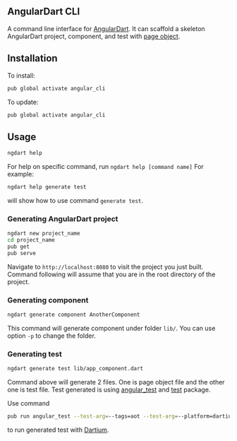 ## AngularDart CLI

A command line interface for [AngularDart][webdev_angular].
It can scaffold a skeleton AngularDart project, component, and test with
[page object][page_object].

## Installation

To install:

```bash
pub global activate angular_cli
```

To update:

```bash
pub global activate angular_cli
```

## Usage

```bash
ngdart help
```

For help on specific command, run `ngdart help [command name]`
For example:

```bash
ngdart help generate test
```

will show how to use command `generate test`.

### Generating AngularDart project

```bash
ngdart new project_name
cd project_name
pub get
pub serve
```

Navigate to `http://localhost:8080` to visit the project you just built.
Command following will assume that you are in the root directory of
the project.

### Generating component

```bash
ngdart generate component AnotherComponent
```
This command will generate component under folder `lib/`.
You can use option `-p` to change the folder.


### Generating test

```bash
ngdart generate test lib/app_component.dart
```

Command above will generate 2 files. One is page object file
and the other one is test file.
Test generated is using [angular_test][pub_angular_test]
and [test][pub_test] package.

Use command

```bash
pub run angular_test --test-arg=--tags=aot --test-arg=--platform=dartium  --test-arg=--reporter=expanded
```

to run generated test with [Dartium][webdev_dartium].

[webdev_angular]: https://webdev.dartlang.org/angular
[webdev_dartium]: https://webdev.dartlang.org/tools/dartium
[page_object]: https://martinfowler.com/bliki/PageObject.html
[pub_angular_test]: https://pub.dartlang.org/packages/angular_test
[pub_test]: https://pub.dartlang.org/packages/test
